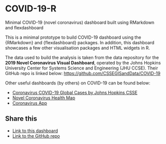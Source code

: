 # COVID-19-R
Minimal COVID-19 (novel coronavirus) dashboard built using RMarkdown and flexdashboard

This is a minimal prototype to build COVID-19 dashboard using the {RMarkdown} and {flexdashboard} packages. In addition, this dashboard showcases a few other visualisation packages and HTML widgets in R.

The data used to build the analysis is taken from the data repository for the **2019 Novel Coronavirus Visual Dashboard**, operated by the Johns Hopkins University Center for Systems Science and Engineering (JHU CCSE). Their GitHub repo is linked below:
https://github.com/CSSEGISandData/COVID-19

Other useful dashboards (by others) on COVID-19 can be found below:
- [Coronavirus COVID-19 Global Cases by Johns Hopkins CSSE](https://gisanddata.maps.arcgis.com/apps/opsdashboard/index.html#/bda7594740fd40299423467b48e9ecf6)
- [Novel Coronavirus Health Map](https://www.healthmap.org/wuhan/)
- [Coronavirus App](https://coronavirus.app/)

## Share this
- [Link to this dashboard](https://raw.githack.com/martinctc/COVID-19-R/master/Script/covvirus_analysis_20200224.html)
- [Link to the GitHub repo](https://github.com/martinctc/COVID-19-R)
